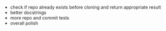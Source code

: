 * check if repo already exists before cloning and return appropriate result
* better docstrings
* more repo and commit tests
* overall polish